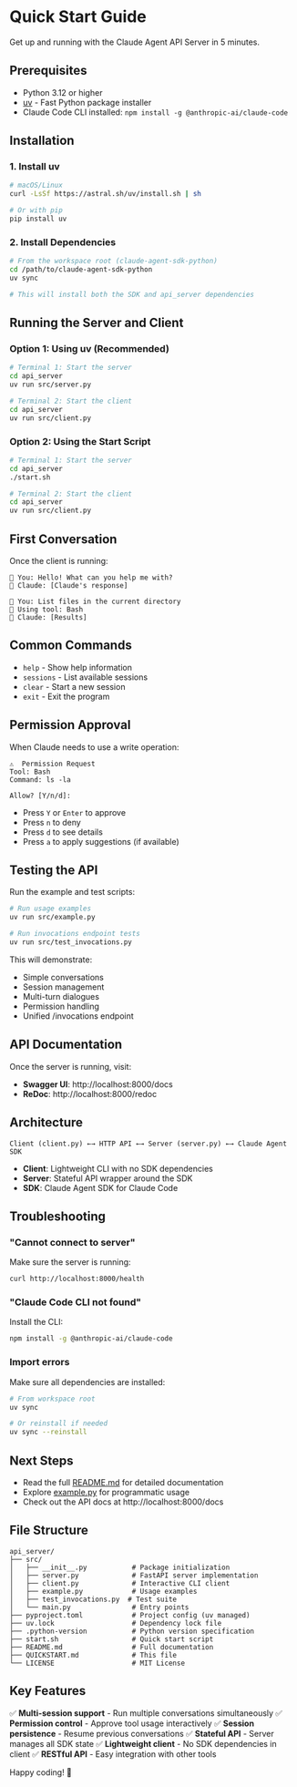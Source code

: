 # Quick Start Guide

Get up and running with the Claude Agent API Server in 5 minutes.

## Prerequisites

- Python 3.12 or higher
- [uv](https://github.com/astral-sh/uv) - Fast Python package installer
- Claude Code CLI installed: `npm install -g @anthropic-ai/claude-code`

## Installation

### 1. Install uv

```bash
# macOS/Linux
curl -LsSf https://astral.sh/uv/install.sh | sh

# Or with pip
pip install uv
```

### 2. Install Dependencies

```bash
# From the workspace root (claude-agent-sdk-python)
cd /path/to/claude-agent-sdk-python
uv sync

# This will install both the SDK and api_server dependencies
```

## Running the Server and Client

### Option 1: Using uv (Recommended)

```bash
# Terminal 1: Start the server
cd api_server
uv run src/server.py
```

```bash
# Terminal 2: Start the client
cd api_server
uv run src/client.py
```

### Option 2: Using the Start Script

```bash
# Terminal 1: Start the server
cd api_server
./start.sh
```

```bash
# Terminal 2: Start the client
cd api_server
uv run src/client.py
```

## First Conversation

Once the client is running:

```
👤 You: Hello! What can you help me with?
🤖 Claude: [Claude's response]

👤 You: List files in the current directory
🔧 Using tool: Bash
🤖 Claude: [Results]
```

## Common Commands

- `help` - Show help information
- `sessions` - List available sessions
- `clear` - Start a new session
- `exit` - Exit the program

## Permission Approval

When Claude needs to use a write operation:

```
⚠️  Permission Request
Tool: Bash
Command: ls -la

Allow? [Y/n/d]:
```

- Press `Y` or `Enter` to approve
- Press `n` to deny
- Press `d` to see details
- Press `a` to apply suggestions (if available)

## Testing the API

Run the example and test scripts:

```bash
# Run usage examples
uv run src/example.py

# Run invocations endpoint tests
uv run src/test_invocations.py
```

This will demonstrate:
- Simple conversations
- Session management
- Multi-turn dialogues
- Permission handling
- Unified /invocations endpoint

## API Documentation

Once the server is running, visit:
- **Swagger UI**: http://localhost:8000/docs
- **ReDoc**: http://localhost:8000/redoc

## Architecture

```
Client (client.py) ←→ HTTP API ←→ Server (server.py) ←→ Claude Agent SDK
```

- **Client**: Lightweight CLI with no SDK dependencies
- **Server**: Stateful API wrapper around the SDK
- **SDK**: Claude Agent SDK for Claude Code

## Troubleshooting

### "Cannot connect to server"

Make sure the server is running:
```bash
curl http://localhost:8000/health
```

### "Claude Code CLI not found"

Install the CLI:
```bash
npm install -g @anthropic-ai/claude-code
```

### Import errors

Make sure all dependencies are installed:
```bash
# From workspace root
uv sync

# Or reinstall if needed
uv sync --reinstall
```

## Next Steps

- Read the full [README.md](README.md) for detailed documentation
- Explore [example.py](example.py) for programmatic usage
- Check out the API docs at http://localhost:8000/docs

## File Structure

```
api_server/
├── src/
│   ├── __init__.py           # Package initialization
│   ├── server.py             # FastAPI server implementation
│   ├── client.py             # Interactive CLI client
│   ├── example.py            # Usage examples
│   ├── test_invocations.py  # Test suite
│   └── main.py               # Entry points
├── pyproject.toml            # Project config (uv managed)
├── uv.lock                   # Dependency lock file
├── .python-version           # Python version specification
├── start.sh                  # Quick start script
├── README.md                 # Full documentation
├── QUICKSTART.md             # This file
└── LICENSE                   # MIT License
```

## Key Features

✅ **Multi-session support** - Run multiple conversations simultaneously
✅ **Permission control** - Approve tool usage interactively
✅ **Session persistence** - Resume previous conversations
✅ **Stateful API** - Server manages all SDK state
✅ **Lightweight client** - No SDK dependencies in client
✅ **RESTful API** - Easy integration with other tools

Happy coding! 🚀
